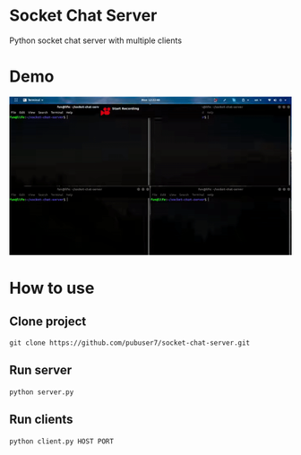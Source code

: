 # Socket Chat Server
Python socket chat server with multiple clients

Demo
=
<img src="demo.gif">

How to use
=
## Clone project
```
git clone https://github.com/pubuser7/socket-chat-server.git
```
## Run server
```
python server.py
```
## Run clients
```
python client.py HOST PORT
```